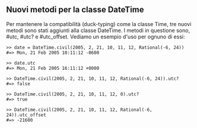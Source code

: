 ## Nuovi metodi per la classe DateTime

Per mantenere la compatibilità (duck-typing) come la classe Time, tre nuovi metodi sono stati aggiunti alla classe DateTime. I metodi in questione sono, #utc, #utc? e #utc_offset. Vediamo un esempio d'uso per ognuno di essi:

	>> date = DateTime.civil(2005, 2, 21, 10, 11, 12, Rational(-6, 24))
	#=> Mon, 21 Feb 2005 10:11:12 -0600

	>> date.utc
	#=> Mon, 21 Feb 2005 16:11:12 +0000

	>> DateTime.civil(2005, 2, 21, 10, 11, 12, Rational(-6, 24)).utc?
	#=> false

	>> DateTime.civil(2005, 2, 21, 10, 11, 12, 0).utc?
	#=> true

	>> DateTime.civil(2005, 2, 21, 10, 11, 12, Rational(-6, 24)).utc_offset
	#=> -21600
